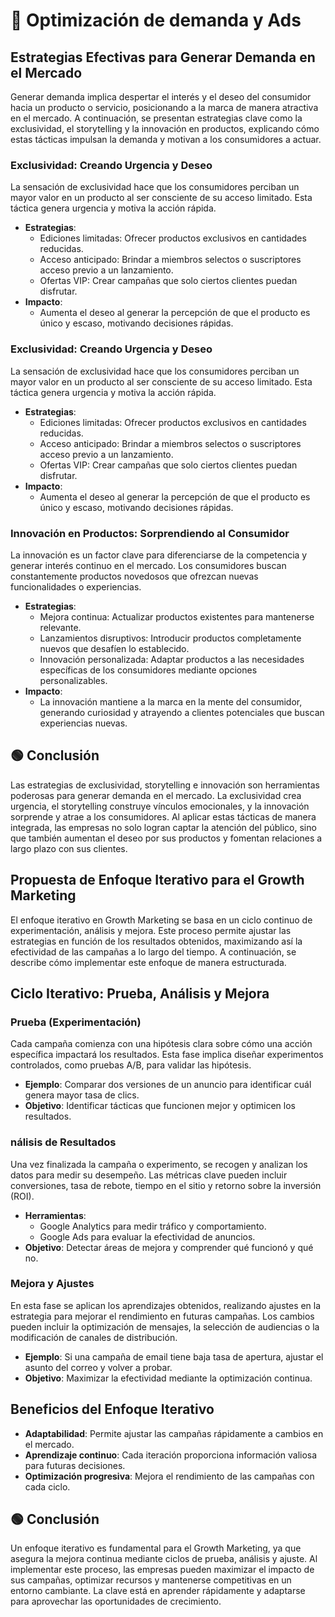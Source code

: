 # 🔩​ Optimización de demanda y Ads
## Estrategias Efectivas para Generar Demanda en el Mercado
Generar demanda implica despertar el interés y el deseo del consumidor hacia un producto o servicio, posicionando a la marca de manera atractiva en el mercado. A continuación, se presentan estrategias clave como la exclusividad, el storytelling y la innovación en productos, explicando cómo estas tácticas impulsan la demanda y motivan a los consumidores a actuar.

### Exclusividad: Creando Urgencia y Deseo
La sensación de exclusividad hace que los consumidores perciban un mayor valor en un producto al ser consciente de su acceso limitado. Esta táctica genera urgencia y motiva la acción rápida.
- **Estrategias**:
    - Ediciones limitadas: Ofrecer productos exclusivos en cantidades reducidas.
    - Acceso anticipado: Brindar a miembros selectos o suscriptores acceso previo a un lanzamiento.
    - Ofertas VIP: Crear campañas que solo ciertos clientes puedan disfrutar.
- **Impacto**:
    - Aumenta el deseo al generar la percepción de que el producto es único y escaso, motivando decisiones rápidas.

### Exclusividad: Creando Urgencia y Deseo
La sensación de exclusividad hace que los consumidores perciban un mayor valor en un producto al ser consciente de su acceso limitado. Esta táctica genera urgencia y motiva la acción rápida.
- **Estrategias**:
    - Ediciones limitadas: Ofrecer productos exclusivos en cantidades reducidas.
    - Acceso anticipado: Brindar a miembros selectos o suscriptores acceso previo a un lanzamiento.
    - Ofertas VIP: Crear campañas que solo ciertos clientes puedan disfrutar.
- **Impacto**:
    - Aumenta el deseo al generar la percepción de que el producto es único y escaso, motivando decisiones rápidas.

### Innovación en Productos: Sorprendiendo al Consumidor
La innovación es un factor clave para diferenciarse de la competencia y generar interés continuo en el mercado. Los consumidores buscan constantemente productos novedosos que ofrezcan nuevas funcionalidades o experiencias.

- **Estrategias**:
    - Mejora continua: Actualizar productos existentes para mantenerse relevante.
    - Lanzamientos disruptivos: Introducir productos completamente nuevos que desafíen lo establecido.
    - Innovación personalizada: Adaptar productos a las necesidades específicas de los consumidores mediante opciones personalizables.
- **Impacto**:
    - La innovación mantiene a la marca en la mente del consumidor, generando curiosidad y atrayendo a clientes potenciales que buscan experiencias nuevas.

## 🟢 Conclusión
Las estrategias de exclusividad, storytelling e innovación son herramientas poderosas para generar demanda en el mercado. La exclusividad crea urgencia, el storytelling construye vínculos emocionales, y la innovación sorprende y atrae a los consumidores. Al aplicar estas tácticas de manera integrada, las empresas no solo logran captar la atención del público, sino que también aumentan el deseo por sus productos y fomentan relaciones a largo plazo con sus clientes.

## Propuesta de Enfoque Iterativo para el Growth Marketing
El enfoque iterativo en Growth Marketing se basa en un ciclo continuo de experimentación, análisis y mejora. Este proceso permite ajustar las estrategias en función de los resultados obtenidos, maximizando así la efectividad de las campañas a lo largo del tiempo. A continuación, se describe cómo implementar este enfoque de manera estructurada.

## Ciclo Iterativo: Prueba, Análisis y Mejora
### Prueba (Experimentación)
Cada campaña comienza con una hipótesis clara sobre cómo una acción específica impactará los resultados. Esta fase implica diseñar experimentos controlados, como pruebas A/B, para validar las hipótesis.
- **Ejemplo**: Comparar dos versiones de un anuncio para identificar cuál genera mayor tasa de clics.
- **Objetivo**: Identificar tácticas que funcionen mejor y optimicen los resultados.

### nálisis de Resultados
Una vez finalizada la campaña o experimento, se recogen y analizan los datos para medir su desempeño. Las métricas clave pueden incluir conversiones, tasa de rebote, tiempo en el sitio y retorno sobre la inversión (ROI).
- **Herramientas**:
    - Google Analytics para medir tráfico y comportamiento.
    - Google Ads para evaluar la efectividad de anuncios.
- **Objetivo**: Detectar áreas de mejora y comprender qué funcionó y qué no.

### Mejora y Ajustes
En esta fase se aplican los aprendizajes obtenidos, realizando ajustes en la estrategia para mejorar el rendimiento en futuras campañas. Los cambios pueden incluir la optimización de mensajes, la selección de audiencias o la modificación de canales de distribución.
- **Ejemplo**: Si una campaña de email tiene baja tasa de apertura, ajustar el asunto del correo y volver a probar.
- **Objetivo**: Maximizar la efectividad mediante la optimización continua.

## Beneficios del Enfoque Iterativo
- **Adaptabilidad**: Permite ajustar las campañas rápidamente a cambios en el mercado.
- **Aprendizaje continuo**: Cada iteración proporciona información valiosa para futuras decisiones.
- **Optimización progresiva**: Mejora el rendimiento de las campañas con cada ciclo.

## 🟢 Conclusión
Un enfoque iterativo es fundamental para el Growth Marketing, ya que asegura la mejora continua mediante ciclos de prueba, análisis y ajuste. Al implementar este proceso, las empresas pueden maximizar el impacto de sus campañas, optimizar recursos y mantenerse competitivas en un entorno cambiante. La clave está en aprender rápidamente y adaptarse para aprovechar las oportunidades de crecimiento.